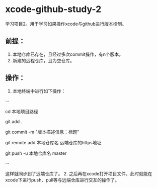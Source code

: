 # xcode-github-study-2
学习项目2。用于学习如果操作xcode与github进行版本控制。

## 前提：
1. 本地仓库已存在，且经过多次commit操作，有n个版本。
2. 新建的远程仓库，且为空仓库。

## 操作：
1. 本地终端中进行如下操作：

···

cd 本地项目路径

git add .

git commit -m "版本描述信息：标题"

git remote add 本地仓库名 远端仓库的https地址

git push -u 本地仓库名 master

···

这样就同步到了远端仓库了。
2. 之后再在xcode打开项目文件，此时就能在xcode下进行push、pull等与远端仓库进行交互的操作了。
